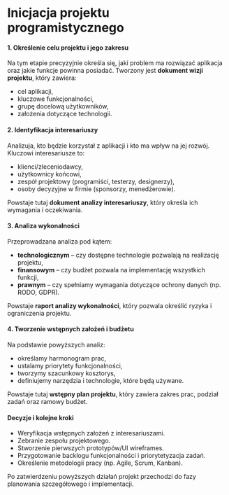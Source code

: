 # Inicjacja projektu programistycznego  

#### 1. **Określenie celu projektu i jego zakresu**  
Na tym etapie precyzyjnie określa się, jaki problem ma rozwiązać aplikacja oraz jakie funkcje powinna posiadać. Tworzony jest **dokument wizji projektu**, który zawiera:  
- cel aplikacji,  
- kluczowe funkcjonalności,  
- grupę docelową użytkowników,  
- założenia dotyczące technologii.  

#### 2. **Identyfikacja interesariuszy**  
Analizuja, kto będzie korzystał z aplikacji i kto ma wpływ na jej rozwój. Kluczowi interesariusze to:  
- klienci/zleceniodawcy,  
- użytkownicy końcowi,  
- zespół projektowy (programiści, testerzy, designerzy),  
- osoby decyzyjne w firmie (sponsorzy, menedżerowie).  

Powstaje tutaj **dokument analizy interesariuszy**, który określa ich wymagania i oczekiwania.  

#### 3. **Analiza wykonalności**  
Przeprowadzana analiza pod kątem:  
- **technologicznym** – czy dostępne technologie pozwalają na realizację projektu,  
- **finansowym** – czy budżet pozwala na implementację wszystkich funkcji,  
- **prawnym** – czy spełniamy wymagania dotyczące ochrony danych (np. RODO, GDPR).  

Powstaje **raport analizy wykonalności**, który pozwala określić ryzyka i ograniczenia projektu.  

#### 4. **Tworzenie wstępnych założeń i budżetu**  
Na podstawie powyższych analiz:  
- określamy harmonogram prac,  
- ustalamy priorytety funkcjonalności,  
- tworzymy szacunkowy kosztorys,  
- definiujemy narzędzia i technologie, które będą używane.  

Powstaje tutaj **wstępny plan projektu**, który zawiera zakres prac, podział zadań oraz ramowy budżet.  

#### **Decyzje i kolejne kroki**  
- Weryfikacja wstępnych założeń z interesariuszami.  
- Zebranie zespołu projektowego.  
- Stworzenie pierwszych prototypów/UI wireframes.  
- Przygotowanie backlogu funkcjonalności i priorytetyzacja zadań.  
- Określenie metodologii pracy (np. Agile, Scrum, Kanban).  

Po zatwierdzeniu powyższych działań projekt przechodzi do fazy planowania szczegółowego i implementacji.
